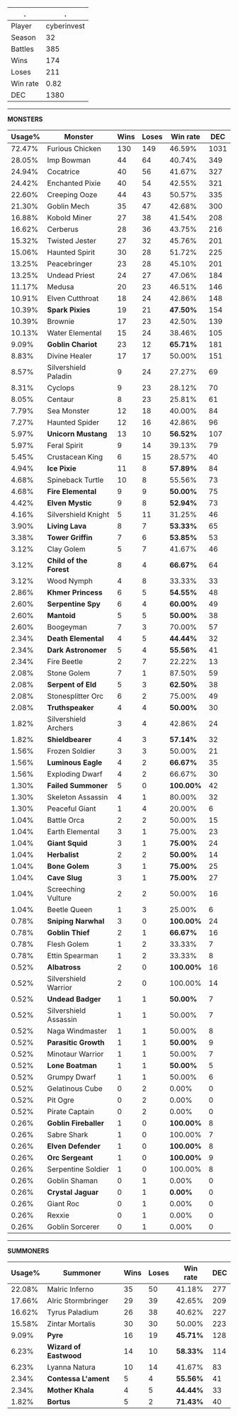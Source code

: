 .|.
|-|-
Player|cyberinvest
Season|32
Battles|385
Wins|174
Loses|211
Win rate|0.82
DEC|1380

---
**MONSTERS**

Usage%|Monster|Wins|Loses|Win rate|DEC|
-|-|-|-|-|-|
72.47%|Furious Chicken|130|149|46.59%|1031|
28.05%|Imp Bowman|44|64|40.74%|349|
24.94%|Cocatrice|40|56|41.67%|327|
24.42%|Enchanted Pixie|40|54|42.55%|321|
22.60%|Creeping Ooze|44|43|50.57%|335|
21.30%|Goblin Mech|35|47|42.68%|300|
16.88%|Kobold Miner|27|38|41.54%|208|
16.62%|Cerberus|28|36|43.75%|216|
15.32%|Twisted Jester|27|32|45.76%|201|
15.06%|Haunted Spirit|30|28|51.72%|225|
13.25%|Peacebringer|23|28|45.10%|201|
13.25%|Undead Priest|24|27|47.06%|184|
11.17%|Medusa|20|23|46.51%|146|
10.91%|Elven Cutthroat|18|24|42.86%|148|
10.39%|**Spark Pixies**|19|21|**47.50%**|154|
10.39%|Brownie|17|23|42.50%|139|
10.13%|Water Elemental|15|24|38.46%|105|
9.09%|**Goblin Chariot**|23|12|**65.71%**|181|
8.83%|Divine Healer|17|17|50.00%|151|
8.57%|Silvershield Paladin|9|24|27.27%|69|
8.31%|Cyclops|9|23|28.12%|70|
8.05%|Centaur|8|23|25.81%|61|
7.79%|Sea Monster|12|18|40.00%|84|
7.27%|Haunted Spider|12|16|42.86%|96|
5.97%|**Unicorn Mustang**|13|10|**56.52%**|107|
5.97%|Feral Spirit|9|14|39.13%|79|
5.45%|Crustacean King|6|15|28.57%|40|
4.94%|**Ice Pixie**|11|8|**57.89%**|84|
4.68%|Spineback Turtle|10|8|55.56%|73|
4.68%|**Fire Elemental**|9|9|**50.00%**|75|
4.42%|**Elven Mystic**|9|8|**52.94%**|73|
4.16%|Silvershield Knight|5|11|31.25%|46|
3.90%|**Living Lava**|8|7|**53.33%**|65|
3.38%|**Tower Griffin**|7|6|**53.85%**|53|
3.12%|Clay Golem|5|7|41.67%|46|
3.12%|**Child of the Forest**|8|4|**66.67%**|64|
3.12%|Wood Nymph|4|8|33.33%|33|
2.86%|**Khmer Princess**|6|5|**54.55%**|48|
2.60%|**Serpentine Spy**|6|4|**60.00%**|49|
2.60%|**Mantoid**|5|5|**50.00%**|38|
2.60%|Boogeyman|7|3|70.00%|57|
2.34%|**Death Elemental**|4|5|**44.44%**|32|
2.34%|**Dark Astronomer**|5|4|**55.56%**|41|
2.34%|Fire Beetle|2|7|22.22%|13|
2.08%|Stone Golem|7|1|87.50%|59|
2.08%|**Serpent of Eld**|5|3|**62.50%**|38|
2.08%|Stonesplitter Orc|6|2|75.00%|49|
2.08%|**Truthspeaker**|4|4|**50.00%**|30|
1.82%|Silvershield Archers|3|4|42.86%|24|
1.82%|**Shieldbearer**|4|3|**57.14%**|32|
1.56%|Frozen Soldier|3|3|50.00%|21|
1.56%|**Luminous Eagle**|4|2|**66.67%**|35|
1.56%|Exploding Dwarf|4|2|66.67%|30|
1.30%|**Failed Summoner**|5|0|**100.00%**|42|
1.30%|Skeleton Assassin|4|1|80.00%|32|
1.30%|Peaceful Giant|1|4|20.00%|6|
1.04%|Battle Orca|2|2|50.00%|15|
1.04%|Earth Elemental|3|1|75.00%|23|
1.04%|**Giant Squid**|3|1|**75.00%**|24|
1.04%|**Herbalist**|2|2|**50.00%**|14|
1.04%|**Bone Golem**|3|1|**75.00%**|25|
1.04%|**Cave Slug**|3|1|**75.00%**|27|
1.04%|Screeching Vulture|2|2|50.00%|16|
1.04%|Beetle Queen|1|3|25.00%|6|
0.78%|**Sniping Narwhal**|3|0|**100.00%**|24|
0.78%|**Goblin Thief**|2|1|**66.67%**|16|
0.78%|Flesh Golem|1|2|33.33%|7|
0.78%|Ettin Spearman|1|2|33.33%|8|
0.52%|**Albatross**|2|0|**100.00%**|16|
0.52%|Silvershield Warrior|2|0|100.00%|14|
0.52%|**Undead Badger**|1|1|**50.00%**|7|
0.52%|Silvershield Assassin|1|1|50.00%|7|
0.52%|Naga Windmaster|1|1|50.00%|8|
0.52%|**Parasitic Growth**|1|1|**50.00%**|9|
0.52%|Minotaur Warrior|1|1|50.00%|7|
0.52%|**Lone Boatman**|1|1|**50.00%**|5|
0.52%|Grumpy Dwarf|1|1|50.00%|6|
0.52%|Gelatinous Cube|0|2|0.00%|0|
0.52%|Pit Ogre|0|2|0.00%|0|
0.52%|Pirate Captain|0|2|0.00%|0|
0.26%|**Goblin Fireballer**|1|0|**100.00%**|8|
0.26%|Sabre Shark|1|0|100.00%|7|
0.26%|**Elven Defender**|1|0|**100.00%**|8|
0.26%|**Orc Sergeant**|1|0|**100.00%**|9|
0.26%|Serpentine Soldier|1|0|100.00%|8|
0.26%|Goblin Shaman|0|1|0.00%|0|
0.26%|**Crystal Jaguar**|0|1|**0.00%**|0|
0.26%|Giant Roc|0|1|0.00%|0|
0.26%|Rexxie|0|1|0.00%|0|
0.26%|Goblin Sorcerer|0|1|0.00%|0|

---
**SUMMONERS**

Usage%|Summoner|Wins|Loses|Win rate|DEC|
-|-|-|-|-|-|
22.08%|Malric Inferno|35|50|41.18%|277|
17.66%|Alric Stormbringer|29|39|42.65%|209|
16.62%|Tyrus Paladium|26|38|40.62%|227|
15.58%|Zintar Mortalis|30|30|50.00%|223|
9.09%|**Pyre**|16|19|**45.71%**|128|
6.23%|**Wizard of Eastwood**|14|10|**58.33%**|114|
6.23%|Lyanna Natura|10|14|41.67%|83|
2.34%|**Contessa L'ament**|5|4|**55.56%**|41|
2.34%|**Mother Khala**|4|5|**44.44%**|33|
1.82%|**Bortus**|5|2|**71.43%**|40|
